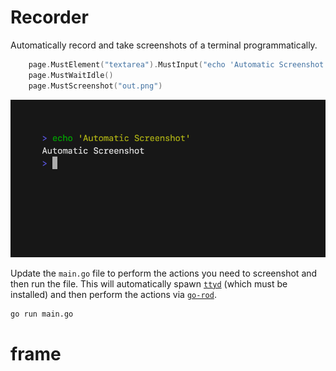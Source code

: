 # Recorder

Automatically record and take screenshots of a terminal programmatically.

```go
	page.MustElement("textarea").MustInput("echo 'Automatic Screenshot'").MustType(input.Enter)
	page.MustWaitIdle()
	page.MustScreenshot("out.png")
```

![Automatic Screenshot](./out.png) 

Update the `main.go` file to perform the actions you need to screenshot and
then run the file. This will automatically spawn
[`ttyd`](https://github.com/tsl0922/ttyd) (which must be installed) and then
perform the actions via [`go-rod`](https://github.com/go-rod/rod).

```bash
go run main.go
```
# frame
